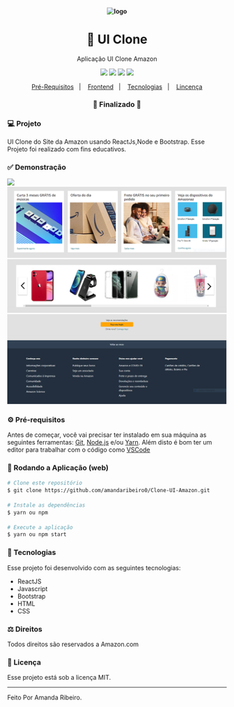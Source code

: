 <h4 align="center">
  <img src=https://github.com/amandaribeiro0/Clone-UI-Amazonaz/blob/main/Clone-UI-Amazon-main/public/github/logo-amazonaz.png alt="logo" height="75"/>
</h4>

<h1 align="center">
    🛒 UI Clone 
</h1>

<p align="center">Aplicação UI Clone Amazon</p>

<p align="center">
  <img src="https://img.shields.io/badge/react%20version-16.8.0-informational"/>
  <img src="https://img.shields.io/badge/next%20version-latest-important" />
  <img src="https://img.shields.io/badge/last%20commit-february-blue" />
  <img src="https://img.shields.io/badge/license-MIT-success"/>
</p>

<p align="center">
  <a href="#-pré-requisitos">Pré-Requisitos</a>&nbsp;&nbsp;&nbsp;|&nbsp;&nbsp;&nbsp;
  <a href="#-rodando-a-aplicação-web">Frontend</a>&nbsp;&nbsp;&nbsp;|&nbsp;&nbsp;&nbsp;
  <a href="#-tecnologias">Tecnologias</a>&nbsp;&nbsp;&nbsp;|&nbsp;&nbsp;&nbsp;
  <a href="#-licença">Lincença</a>
</p>

<h3 align="center"> 
🚧  Finalizado  🚧
</h3>

### 💻 Projeto

UI Clone do Site da Amazon usando ReactJs,Node e Bootstrap. Esse Projeto foi realizado com fins educativos.

### ✅ Demonstração
<img src="https://github.com/amandaribeiro0/Clone-UI-Amazonaz/blob/main/Clone-UI-Amazon-main/public/github/Home.png" />
<img src="https://github.com/guigams/Clone-UI-Amazonaz/blob/main/Clone-UI-Amazon-main/public/github/cards.png" />
<img src="https://github.com/guigams/Clone-UI-Amazonaz/blob/main/Clone-UI-Amazon-main/public/github/carousel.png" />
<img src="https://github.com/guigams/Clone-UI-Amazonaz/blob/main/Clone-UI-Amazon-main/public/github/Footer.png" />

### ⚙ Pré-requisitos

Antes de começar, você vai precisar ter instalado em sua máquina as seguintes ferramentas:
[Git](https://git-scm.com), [Node.js](https://nodejs.org/en/) e/ou [Yarn](https://yarnpkg.com/). 
Além disto é bom ter um editor para trabalhar com o código como [VSCode](https://code.visualstudio.com/)

### 📗 Rodando a Aplicação (web)

```bash
# Clone este repositório
$ git clone https://github.com/amandaribeiro0/Clone-UI-Amazon.git

# Instale as dependências
$ yarn ou npm

# Execute a aplicação
$ yarn ou npm start
```

### 🚀 Tecnologias

Esse projeto foi desenvolvido com as seguintes tecnologias:

- ReactJS
- Javascript
- Bootstrap
- HTML
- CSS

### ⚖ Direitos

Todos direitos são reservados a Amazon.com 

### 📝 Licença

Esse projeto está sob a licença MIT.

<hr/>

Feito Por Amanda Ribeiro.
